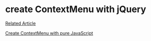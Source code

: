 # create ContextMenu with jQuery  

[Related Article](https://juniorfrontend.ir/context-menu)


[Create ContextMenu with pure JavaScript](https://github.com/Junior-Front-End/context-menu/tree/master)

